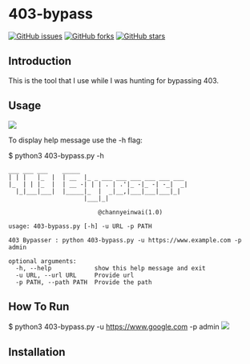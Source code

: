 # 403-bypass

[![GitHub issues](https://img.shields.io/github/issues/channyein1337/403-bypass)](https://github.com/channyein1337/403-bypass/issues)
[![GitHub forks](https://img.shields.io/github/forks/channyein1337/403-bypass)](https://github.com/channyein1337/403-bypass/network)
[![GitHub stars](https://img.shields.io/github/stars/channyein1337/403-bypass)](https://github.com/channyein1337/403-bypass/stargazers)

## Introduction

This is the tool that I use while I was hunting for bypassing 403.

## Usage 

![](https://raw.githubusercontent.com/channyein1337/403-bypass/main/image/usage.png)

To display help message use the -h flag:

$ python3 403-bypass.py -h

```
___ ___ ___    _____
| | |   |_  |  | __  |_ _ ___ ___ ___ ___ ___ ___
|_  | | |_  |  | __ -| | | . | .'|_ -|_ -| -_|  _|
  |_|___|___|  |_____|_  |  _|__,|___|___|___|_|
                     |___|_|

                         @channyeinwai(1.0)

usage: 403-bypass.py [-h] -u URL -p PATH

403 Bypasser : python 403-bypass.py -u https://www.example.com -p admin

optional arguments:
  -h, --help            show this help message and exit
  -u URL, --url URL     Provide url
  -p PATH, --path PATH  Provide the path
```
## How To Run
$ python3 403-bypass.py -u https://www.google.com -p admin
![](https://raw.githubusercontent.com/channyein1337/403-bypass/main/image/run.png)

## Installation
